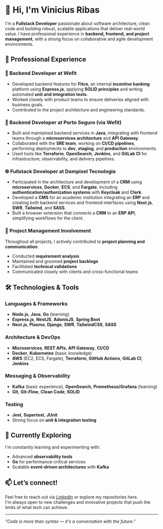 # 👋 Hi, I'm Vinicius Ribas

I'm a **Fullstack Developer** passionate about software architecture, clean code and building robust, scalable applications that deliver real-world value. I have professional experience in **backend, frontend, and project management**, with a strong focus on collaborative and agile development environments.

## 💼 Professional Experience

### 🚀 Backend Developer at Wefit  
- Developed backend features for **Fitce**, an internal **incentive banking** platform using **Express.js**, applying **SOLID principles** and writing automated **unit and integration tests**.  
- Worked closely with product teams to ensure deliveries aligned with business goals.  
- Contributed to the project architecture and engineering standards.

### 🧩 Backend Developer at Porto Seguro (via Wefit)  
- Built and maintained backend services in **Java**, integrating with frontend teams through a **microservices architecture** and **API Gateway**.  
- Collaborated with the **SRE team**, working on **CI/CD pipelines**, performing deployments to **dev**, **staging**, and **production** environments.  
- Used tools like **Terraform**, **OpenSearch**, **Jenkins**, and **GitLab CI** for infrastructure, observability, and delivery pipelines.

### 🌐 Fullstack Developer at Dompixel Tecnologia
- Participated in the architecture and development of a **CRM** using **microservices**, **Docker**, **ECS**, and **Fargate**, including **authentication/authorization systems** with **Keycloak** and **Clerk**.  
- Developed a **CMS** for an academic institution integrating an **ERP** and creating both backend services and frontend interfaces using **Next.js**, **SWR**, **Tailwind**, and **SASS**.  
- Built a browser extension that connects a **CRM** to an **ERP API**, simplifying workflows for the client.

### 🤝 Project Management Involvement  
Throughout all projects, I actively contributed to **project planning and communication**:  
- Conducted **requirement analysis**  
- Maintained and groomed **project backlogs**  
- Facilitated **technical validations**  
- Communicated closely with clients and cross-functional teams

## 🛠️ Technologies & Tools

### Languages & Frameworks
- **Node.js**, **Java**, **Go** (learning)  
- **Express.js**, **NestJS**, **AdonisJS**, **Spring Boot**  
- **Next.js**, **Plasmo**, **Django**, **SWR**, **TailwindCSS**, **SASS**

### Architecture & DevOps
- **Microservices**, **REST APIs**, **API Gateway**, **CI/CD**  
- **Docker**, **Kubernetes** (basic knowledge)  
- **AWS** (EC2, ECS, Fargate), **Terraform**, **GitHub Actions**, **GitLab CI**, **Jenkins**

### Messaging & Observability
- **Kafka** (basic experience), **OpenSearch**, **Prometheus/Grafana** (learning)  
- **Git**, **Git-Flow**, **Clean Code**, **SOLID**

### Testing
- **Jest**, **Supertest**, **JUnit**  
- Strong focus on **unit & integration testing**

## 🌱 Currently Exploring

I'm constantly learning and experimenting with:  
- Advanced **observability tools**  
- **Go** for performance-critical services  
- Scalable **event-driven architectures** with **Kafka**

## 📫 Let’s connect!

Feel free to reach out via [LinkedIn]([https://www.linkedin.com/in/seu-perfil/](https://www.linkedin.com/in/marcus-vinne/)) or explore my repositories here.  
I'm always open to new challenges and innovative projects that push the limits of what tech can achieve.

---

_“Code is more than syntax — it's a conversation with the future.”_

